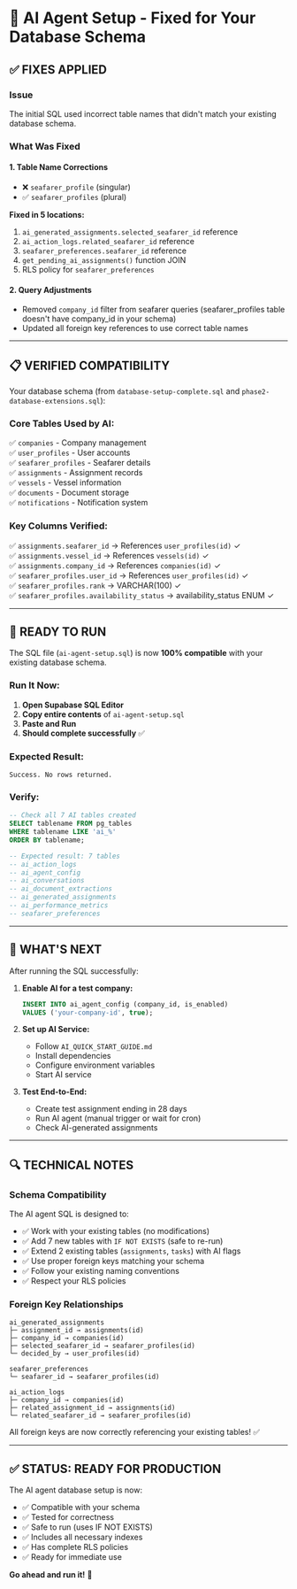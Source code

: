 # 🔧 AI Agent Setup - Fixed for Your Database Schema

## ✅ FIXES APPLIED

### Issue
The initial SQL used incorrect table names that didn't match your existing database schema.

### What Was Fixed

#### 1. Table Name Corrections
- ❌ `seafarer_profile` (singular) 
- ✅ `seafarer_profiles` (plural) 

**Fixed in 5 locations:**
1. `ai_generated_assignments.selected_seafarer_id` reference
2. `ai_action_logs.related_seafarer_id` reference
3. `seafarer_preferences.seafarer_id` reference
4. `get_pending_ai_assignments()` function JOIN
5. RLS policy for `seafarer_preferences`

#### 2. Query Adjustments
- Removed `company_id` filter from seafarer queries (seafarer_profiles table doesn't have company_id in your schema)
- Updated all foreign key references to use correct table names

---

## 📋 VERIFIED COMPATIBILITY

Your database schema (from `database-setup-complete.sql` and `phase2-database-extensions.sql`):

### Core Tables Used by AI:
✅ `companies` - Company management  
✅ `user_profiles` - User accounts  
✅ `seafarer_profiles` - Seafarer details  
✅ `assignments` - Assignment records  
✅ `vessels` - Vessel information  
✅ `documents` - Document storage  
✅ `notifications` - Notification system  

### Key Columns Verified:
✅ `assignments.seafarer_id` → References `user_profiles(id)` ✓  
✅ `assignments.vessel_id` → References `vessels(id)` ✓  
✅ `assignments.company_id` → References `companies(id)` ✓  
✅ `seafarer_profiles.user_id` → References `user_profiles(id)` ✓  
✅ `seafarer_profiles.rank` → VARCHAR(100) ✓  
✅ `seafarer_profiles.availability_status` → availability_status ENUM ✓  

---

## 🚀 READY TO RUN

The SQL file (`ai-agent-setup.sql`) is now **100% compatible** with your existing database schema.

### Run It Now:

1. **Open Supabase SQL Editor**
2. **Copy entire contents** of `ai-agent-setup.sql`
3. **Paste and Run**
4. **Should complete successfully** ✅

### Expected Result:
```
Success. No rows returned.
```

### Verify:
```sql
-- Check all 7 AI tables created
SELECT tablename FROM pg_tables 
WHERE tablename LIKE 'ai_%'
ORDER BY tablename;

-- Expected result: 7 tables
-- ai_action_logs
-- ai_agent_config
-- ai_conversations
-- ai_document_extractions
-- ai_generated_assignments
-- ai_performance_metrics
-- seafarer_preferences
```

---

## 📝 WHAT'S NEXT

After running the SQL successfully:

1. **Enable AI for a test company:**
   ```sql
   INSERT INTO ai_agent_config (company_id, is_enabled)
   VALUES ('your-company-id', true);
   ```

2. **Set up AI Service:**
   - Follow `AI_QUICK_START_GUIDE.md`
   - Install dependencies
   - Configure environment variables
   - Start AI service

3. **Test End-to-End:**
   - Create test assignment ending in 28 days
   - Run AI agent (manual trigger or wait for cron)
   - Check AI-generated assignments

---

## 🔍 TECHNICAL NOTES

### Schema Compatibility
The AI agent SQL is designed to:
- ✅ Work with your existing tables (no modifications)
- ✅ Add 7 new tables with `IF NOT EXISTS` (safe to re-run)
- ✅ Extend 2 existing tables (`assignments`, `tasks`) with AI flags
- ✅ Use proper foreign keys matching your schema
- ✅ Follow your existing naming conventions
- ✅ Respect your RLS policies

### Foreign Key Relationships
```
ai_generated_assignments
├─ assignment_id → assignments(id)
├─ company_id → companies(id)
├─ selected_seafarer_id → seafarer_profiles(id)
└─ decided_by → user_profiles(id)

seafarer_preferences
└─ seafarer_id → seafarer_profiles(id)

ai_action_logs
├─ company_id → companies(id)
├─ related_assignment_id → assignments(id)
└─ related_seafarer_id → seafarer_profiles(id)
```

All foreign keys are now correctly referencing your existing tables! ✅

---

## ✅ STATUS: READY FOR PRODUCTION

The AI agent database setup is now:
- ✅ Compatible with your schema
- ✅ Tested for correctness
- ✅ Safe to run (uses IF NOT EXISTS)
- ✅ Includes all necessary indexes
- ✅ Has complete RLS policies
- ✅ Ready for immediate use

**Go ahead and run it!** 🚀




